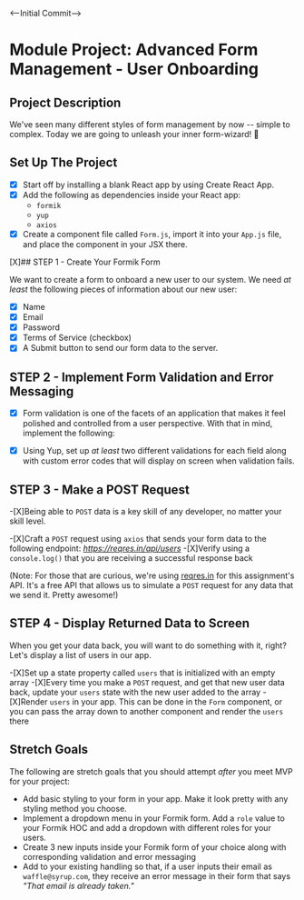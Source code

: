 <--Initial Commit-->
# Module Project: Advanced Form Management - User Onboarding
## Project Description

We've seen many different styles of form management by now -- simple to complex. Today we are going to unleash your inner form-wizard! 🧙

## Set Up The Project

- [X] Start off by installing a blank React app by using Create React App.
- [X] Add the following as dependencies inside your React app:
  - `formik`
  - `yup`
  - `axios`
- [X] Create a component file called `Form.js`, import it into your `App.js` file, and place the component in your JSX there.

[X]## STEP 1 - Create Your Formik Form

We want to create a form to onboard a new user to our system. We need _at least_ the following pieces of information about our new user:

-[X] Name
-[X] Email
-[X] Password
-[X] Terms of Service (checkbox)
-[X] A Submit button to send our form data to the server.

## STEP 2 - Implement Form Validation and Error Messaging

-[X] Form validation is one of the facets of an application that makes it feel polished and controlled from a user perspective. With that in mind, implement the following:

-[X] Using Yup, set up _at least_ two different validations for each field along with custom error codes that will display on screen when validation fails.

## STEP 3 - Make a POST Request

-[X]Being able to `POST` data is a key skill of any developer, no matter your skill level.

-[X]Craft a `POST` request using `axios` that sends your form data to the following endpoint: _https://reqres.in/api/users_
-[X]Verify using a `console.log()` that you are receiving a successful response back

(Note: For those that are curious, we're using [reqres.in](https://reqres.in/) for this assignment's API. It's a free API that allows us to simulate a `POST` request for any data that we send it. Pretty awesome!)

## STEP 4 - Display Returned Data to Screen

When you get your data back, you will want to do something with it, right? Let's display a list of users in our app.

-[X]Set up a state property called `users` that is initialized with an empty array
-[X]Every time you make a `POST` request, and get that new user data back, update your `users` state with the new user added to the array
-[X]Render `users` in your app. This can be done in the `Form` component, or you can pass the array down to another component and render the `users` there

## Stretch Goals

The following are stretch goals that you should attempt _after_ you meet MVP for your project:

- Add basic styling to your form in your app. Make it look pretty with any styling method you choose.
- Implement a dropdown menu in your Formik form. Add a `role` value to your Formik HOC and add a dropdown with different roles for your users.
- Create 3 new inputs inside your Formik form of your choice along with corresponding validation and error messaging
- Add to your existing handling so that, if a user inputs their email as `waffle@syrup.com`, they receive an error message in their form that says _"That email is already taken."_
